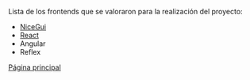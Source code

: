 Lista de los frontends que se valoraron para la realización del proyecto:

- [NiceGui](niceguid.md)
- [React](react.md) 
- Angular
- Reflex

 [Página principal](../../README.md)
